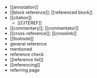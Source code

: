 - [[annotation]]
- [[block reference]]; [[referenced block]]
- [[citation]]
    - [[CITEREF]]
- [[commentary]]; [[commentator]]
- [[cross-reference]]; [[crosslink]]
- [[footnote]]
- general reference
- mentioned
- reference check
- [[reference list]]
- [[referencing]]
- referring page
